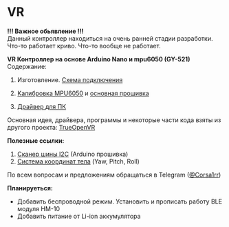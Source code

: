 # VR
<b> !!! Важное обьявление !!! </b> </br>
Данный контроллер находиться на очень ранней стадии разработки. Что-то работает криво. Что-то вообще не работает. </br>

<b>VR Контроллер на основе Arduino Nano и mpu6050 (GY-521)</b><br/>
Содержание:
1. Изготовление. <a href="https://github.com/CorsairLINK/VR/tree/main/%D0%A1%D1%85%D0%B5%D0%BC%D0%B0%20%D0%BF%D0%BE%D0%B4%D0%BA%D0%BB%D1%8E%D1%87%D0%B5%D0%BD%D0%B8%D1%8F">Схема подключения</a>

2. <a href="https://github.com/CorsairLINK/VR/tree/main/%D0%9A%D0%B0%D0%BB%D0%B8%D0%B1%D1%80%D0%BE%D0%B2%D0%BA%D0%B0%20MPU6050">Калибровка MPU6050</a> и <a href="https://github.com/CorsairLINK/VR/tree/main/%D0%9E%D1%81%D0%BD%D0%BE%D0%B2%D0%BD%D0%B0%D1%8F%20%D0%BF%D1%80%D0%BE%D1%88%D0%B8%D0%B2%D0%BA%D0%B0%20Arduino">основная прошивка</a>
3. <a href="https://github.com/CorsairLINK/VR/tree/main/TrueOpenVR/Settings">Драйвер для ПК</a>



Основная идея, драйвера, программы и некоторые части кода взяты из другого проекта: <a href="https://github.com/TrueOpenVR">TrueOpenVR</a>

<b>Полезные ссылки:</b>
1. <a href="https://github.com/CorsairLINK/VR/tree/main/%D0%A1%D0%BA%D0%B0%D0%BD%D0%B5%D1%80%20%D1%88%D0%B8%D0%BD%D1%8B%20I2C">Сканер шины I2C</a> (Arduino прошивка) </br>
2. <a href="https://github.com/CorsairLINK/VR/tree/main/%D0%9E%D1%81%D0%B8">Система координат тела</a> (Yaw, Pitch, Roll) </br>

По всем вопросам и предложениям обращаться в Telegram (<a href="https://t.me/Corsa1rr">@Corsa1rr</a>)

<b>Планируеться:</b>
- Добавить беспроводной режим. Установить и прописать работу BLE модуля HM-10
- Добавить питание от Li-ion аккумулятора
